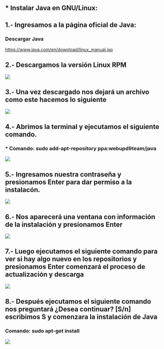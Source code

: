 ## * Instalar Java en GNU/Linux:
## 1.- Ingresamos a la página oficial de Java:
### Descargar Java
https://www.java.com/en/download/linux_manual.jsp
## 2.- Descargamos la versión Linux RPM
![](https://lh3.googleusercontent.com/SLjqBAALHOY2A2Z186xFyRYLOljbq7LmsYhQVXSxO7m9W4NJ9w7YO0yuBKwuMGEpAtM6Fb6j00Bt0PO_aUUCMmMJ2QnBjhso9osrjI75HOaLYMDNs_mLcGAbjC0ZSCsSB38z-iQeePauRkLkKMPrxV4vQ7kfjof78Zroza5-2J-HukMCPVREQYMAcmb5MYyoFZtNAzch2eh74bNRYBA3Bp45SuJZ70CN8s3KV4pfzm3xVjhpE23iNj3zY7uap45qstAToBmBRXkZGTWbGDY3r0cPZO-Wjt1wHPVycEaK5rQzi3cj2btcGNOXlHrZo0cB5VF7H3WMAk4fVk2SPkn8xP3BVyCMcFFxMRej0hZ3nr-nUcZ5r4rUwEzWA8v8D8RHJrdS7YT0gLJFGxk5Vo3u7eIgYM10Eq470Ok_GeeiovQd-n9ZhkwbcZ921-0do-jty7wcr7c2_SdqmFqxcXCnIWJE16DZ_fyMnXNwYGA7mFIvtiOnzTtWEXJay0mGxHYkRaAqJS1j1kz6NlkHWDdhL62hBtRtvxvFRzOE8N5iXOZQJGmehbQO_12vfh4El7OPbMuLJeWG0o1ybmK8fg_YjGtcIWWvwJwd69bEWttviUDhNIoaOTcM=w1006-h629-no)
## 3.- Una vez descargado nos dejará un archivo como este hacemos lo siguiente
![](https://lh3.googleusercontent.com/dliux1-uqOB8osFL3n8oG3LE9OSiGZhuymJ1TFJ1yldxLEO2Pf2HcxKcOjAJki_emVU9pYic9q_VpaC0nlDk-Cyt45sBXlrn5R2qNsfpf5LXhXNm2XudnZuTsGmlj_fIiVgz6agM6z8dh2YSDs0Q42srH38xzBR-p0ZJDi8xv9ZB-XqgDJFC84WV39FlXxA6dtZrp6v4TW3sdOEyfXMMpNpcQJIuRibFBlHr9mpp6MmojVvFvvsaNmYV1neIpp2rHTDxarNsl1zrcv922BcdctcDPJ22LzW_KgpBpZ9sc5O8PvLGETy3-5Dg9iLHFIK0aAn5E-RZVU-awFeg2I8ysmLYE_RMEMV_IXTJ0dVvExMPVm3HnW24DyB8Og3pBAda0Ib9K5LAc_QqHjbJfTlzLYD8IQtP-4lWVSuiDqPCstoV5Ecdc_LpepFZBk83TrXW7q_U1CZd23QaooMEPQWNz7fkDBZCrvGrUt-HFOo0IKvqj-N6rygIpPRuK2mCZ7cXoXhGOpk_kqejJipLEH_4Cgdsp-IptfAQRn1Gz_XyjwWpV7-WxvMy2-61MQWkGb-MN1KO4vXf5qtUwGBCvqF36riqDKqmMfUtdvmJz0uxmYIDFPogdHnS=w1006-h629-no)
## 4.- Abrimos la terminal y ejecutamos el siguiente comando.
### * Comando: sudo add-apt-repository ppa:webupd9team/java
![](https://lh3.googleusercontent.com/s_9Req21W2-iSJ-Vzxf-0KGxWfrQotHh1XLnl4Nf51Dc46pHJZWxuiRJWUZOzT3yxgiuII335cAW3AMigBoqSaOvCsrNDPI2Vh_SpoF4_OLLan1zbGTZNoJmq4kDPMSGWpV3e50AmzaBq2uM70WEto-bUVMCrJOAP0vraE9pKFs6-cIANvAd8jGrpmX3Xl0arr-e8GMaQmV4mwP0cN7Dg356c0RMzKVzA-avsNSbvsvp74oBEbGtYc6lTNOAEFRA2CbUUNCfPgxL3Lvtk4-GHxf22q-VQo2_auXxHN3LYiyKc2DK8IxC64cpMGclcoAyhbaa_eOpGiWJj4DAlSwDdBX7MMKreTfUTT3KoZLX9BpC3Du_QhMmLiqzA6h5aw4d1jQxbFneexgxiSbjGHHySkLHxJ9ZSqurUsF4eTWJVXY6iLjejI_8qlDwManBs2-TBev_BFOmtwUfYcqi1muO5REj1dFUFZRO4wdr7L1rhEGwufccw9UpNRYePy6O3P4X5Pujt7vm411Cec_rodonLu37xBSkfaHqSINYNLCGLOllUpn20gnrvSMtS93ejVjSWw3YR-uhZjfu0i8F0g19Fc-e31Od-RBoW9hBZOPq2Phxp6zY8qvs=w1006-h629-no)
## 5.- Ingresamos nuestra contraseña y presionamos Enter para dar permiso a la instalacón.
![](https://lh3.googleusercontent.com/-7Cx6j9-pOFgQiHBSfR-rDqknnlnlm8Fyjp4QFN46lEF7erKR-ha6AqQ7vpVwlvMo4ND04xTsda8P29w9KHKuGzGNvUZWUDrwM-d6_guE1PjNu5B28qtNPXJJlR-IzjRLzx2_wIb-ePDfz-8BPVDtljXWMAq5FhKF2EmrBEZMGb4xAcCDDSlbVdsiCqrzT0u6xnulm6oa4I3wkoyekqqal9GeuMoUu6Ru0PhVq4S4S9iWwir9rI6eykVR16epA2tOknplyAhBe58hzL5MgQdHybVTFy_68cXH-XCIhfwaJpYGFzQLRd3qDqdwxdV3C37m_megKuGRKSN9GTMRVodYrGLzdfvBq5eIYU82WMOxDexRvFUXDDYZIgtrgkMj3_PPbq8_l8f1IGWqB2l1Cmtf8_h_Vi0fPSqUatf98CUo6jIzQRAN9EHUxe9X8XsCiwbb49f8F-mInGGF247CpRjOLO9Qo7qZt5izsVhqaT7Kgp0RR0klCEnaqWyntHv0BLMmyDoEHGPNODkIexEqBNYQCpn0KxHURMzYoonFhuiE717Oi8EcKgjihfi1GV4AgAaBkp88K-0oklyZeJb_XbKkDu1ZQ9DObh0T78b4kd3V-UD5qihkGjV=w1006-h630-no)
## 6.- Nos aparecerá una ventana con información de la instalación y presionamos Enter
![](https://lh3.googleusercontent.com/QVRtQMudv7_F0MUChOdv52tQyrS4fZBVJa8RM5euIUROpCqprkgxAmYvavOddF4s-bet4RdfRah-MPpzOKp9rQD9AwCHe6WGLObU404dnoNrCiLEe1pu-BbbACjN3ex2-uVhiM1ELgAtUaG4VoNk0iQGPZgEVUa-bFVEFYSzUewg8PDs9PHF7Czj3Q9L5tIGN_P7O3vZuiIhKfEAAsZgnrghB95JgCiKGeULs4OVau2NGXte-ofZr44DhUtElhjcNRbLM_cX-Fa1JAVa7xOLIIihi6ETYC8zr1HOLcm8oEs59jUfcpLCOud1fTxQMPB5sya14mqxCyGdG0zSxAPPjSaqP1--zY4-gFM7rpomYahEAhmI5pbDY3eV_sEbmaOQcaopqqEMMUkN4d3JniDHY8f2GmqDT0u6TGS4v7eFTrkQDb-S8FpfDOVs3WTns3N-oqiC6DcHl_nK1E55-ljmYQL35108_1mpKJX1k-NLdKtrHfAYFnIg5Km3aQlol7R1WV7A2AKX7XRx7t6hpi1LN8D1SdjxRQ_63Ul3G1FkNS2Sv_bz69KDO7JhaQ3glquDgisreQLCLDGfrtZS0DiSVoIyli7tkzE5NArpmTzu7KR0GykVKwDs=w1006-h631-no)
## 7.- Luego ejecutamos el siguiente comando para ver si hay algo nuevo en los repositorios y presionamos Enter comenzará el proceso de actualización y descarga
![](https://lh3.googleusercontent.com/gzyXZhYhqJHHZu6A5XTfor8rIyq78Fe8FGfxlPRZbTQ93toREItby4qFfkOGkcT6jynWcDSA3cXuVYceWpYxJRmXWBmJgaJF31wOJ9LTpC-tdnZXRMOL5Nhs-a4SGVn1G8cAfYU_2OW9bqs36Ec9vrtcU8EtDNCJKLzWPlf3dJI-PQPX7JVen5VF4w3S8RKH1h_GfneMJOl_80weBswX0y1Hmohv5blJBYqGyFdnaJnPqrs2nWWKM9PGM7NeigFtIXWqNjiJW6mhy1AcvIufm3i0fddK0LRVUWcL7-P0UGzKOR7uBL2o3FnOw3Pe0KS5iKoGHGxK4Asi5QvWs0DyRBYXStKhpsZ09VxFgOp6j7DXTuHmb4YwcLj_2OqAYxZ0nACtq9B5zTphepJLIPNNq2rXhQRG4jvBIAzcZZ8CyQpTfkBbKl-6hR5fQaJ0_Lfk3wa_DE0SArxOnqcHGXeTJx6rrzLSYs_U6oA3xCIsrVZ83pccJ_yhSsKNBdfwzEvi75ew9Uri4YSccxsiVrbZWudqb4UIY6SIT_hS1scikjnlc4m1Ym5mpcmA3PLcM0mwgD9OL3Jj7iIAIIXiqseAth1eRSKj7TJsBGqHxEhQASAZO4lpOliW=w1006-h614-no)
## 8.- Después ejecutamos el siguiente comando nos preguntará ¿Desea continuar? [S/n] escribimos S y comenzara la instalación de Java
### Comando:  sudo apt-get install
![](https://lh3.googleusercontent.com/rOndnnmD9nnzo38SKYN5LSit2l8fmw1dc-Br0FQx2Ty-n2W03ZG-GEw9_TasCMw-bA1kXZX9AQEWd1io-waICleHXt5eiN34305Vx-ptEBftQV8-GEC2iOqWWk9QeQFlRI-eauP4JAK4oJh95FdaNcMroRale_Dc2BlmEcK8chCNcUDOsvZ1xJOG_mLQkDZLcj7muciffg7ivhbWG5WY84HchG8x_HBde9985gVvE92joew3Lsd5rDlmIGPTtTZWxJjemDW-E4_F6xQ2uuhAxfj2AMaU5qIAcOIxuByEFbApCPg536HS5vZHmBun8XuZrZcTE4AUNJwE5s4-RoSANn-lVGv9KRkA2e8k5zdhecD0WX28Lq0sBOAilTauV6T5rMzWVZeONNlXwEcfLWf3Ia30FGCv3hO4kaHhvZbFwj42J8_RyBlVJ-1u841Oesw_yo7uOXiWGIaW_zOn55qyJzqCvvBuZzTL1lJeMB12Oe8GURtBRZ_v9hKSceLoJA2ah-smMYKRQp0oxq_l1FvI_SZjLOFSS3YFZmksTL9a1IZArgmAPA4DAEEeGn12EyyziXySHxBdTS173ELyxUKcj35xv_P4wMLsIo0q1b3TZ9foCMCHcPZW=w1006-h630-no)
